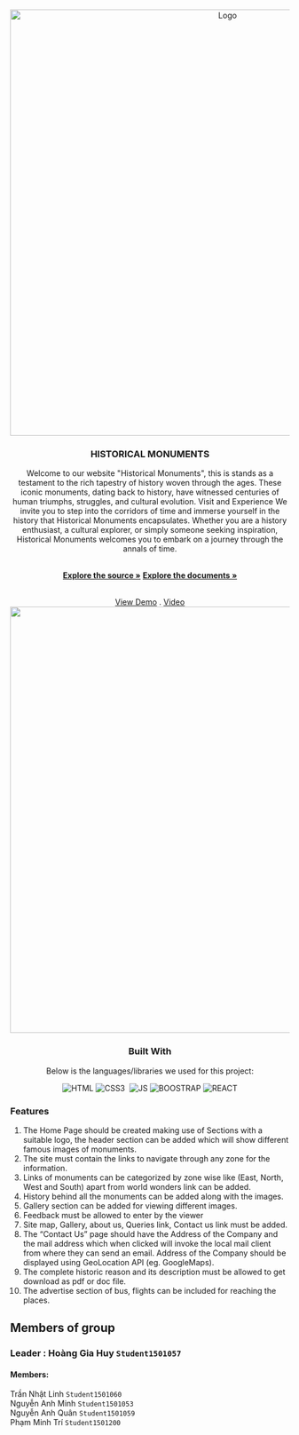<a  name="readme-top"></a>


<br  />

<div  align="center">
    

<img  src="https://private-user-images.githubusercontent.com/143864003/287974717-aadbc52b-9ed2-48fb-9bcd-3bfedd219c64.png?jwt=eyJhbGciOiJIUzI1NiIsInR5cCI6IkpXVCJ9.eyJpc3MiOiJnaXRodWIuY29tIiwiYXVkIjoicmF3LmdpdGh1YnVzZXJjb250ZW50LmNvbSIsImtleSI6ImtleTEiLCJleHAiOjE3MDE3NjU2NTgsIm5iZiI6MTcwMTc2NTM1OCwicGF0aCI6Ii8xNDM4NjQwMDMvMjg3OTc0NzE3LWFhZGJjNTJiLTllZDItNDhmYi05YmNkLTNiZmVkZDIxOWM2NC5wbmc_WC1BbXotQWxnb3JpdGhtPUFXUzQtSE1BQy1TSEEyNTYmWC1BbXotQ3JlZGVudGlhbD1BS0lBSVdOSllBWDRDU1ZFSDUzQSUyRjIwMjMxMjA1JTJGdXMtZWFzdC0xJTJGczMlMkZhd3M0X3JlcXVlc3QmWC1BbXotRGF0ZT0yMDIzMTIwNVQwODM1NThaJlgtQW16LUV4cGlyZXM9MzAwJlgtQW16LVNpZ25hdHVyZT1kYTg4MjMxYjBhN2Q1MTQ3MTEyYzIyOTAwYmQxYTE0NmUwZTk0NzM5MTc2MTk5MDM4MzRhNGIxZWJjNzkyN2E3JlgtQW16LVNpZ25lZEhlYWRlcnM9aG9zdCZhY3Rvcl9pZD0wJmtleV9pZD0wJnJlcG9faWQ9MCJ9.ChuUa4T7pBBb-nRfMUFQsnHFD_-Cts1dykGZTPByPOg"  alt="Logo"  width="768px"  height="auto">

</a>

<h3  align="center">HISTORICAL MONUMENTS</h3>

Welcome to our website "Historical Monuments", this is stands as a testament to the rich tapestry of history woven through the ages. These iconic monuments, dating back to history, have witnessed centuries of human triumphs, struggles, and cultural evolution. Visit and Experience
We invite you to step into the corridors of time and immerse yourself in the history that Historical Monuments encapsulates. Whether you are a history enthusiast, a cultural explorer, or simply someone seeking inspiration, Historical Monuments welcomes you to embark on a journey through the annals of time.

<br  />
<a  href="https://github.com/huyhoanglc/eProject-Fpt-Aptech-Group2-Historical-Monument"><strong>Explore the source »</strong></a>
<a  href="https://github.com/AliNguy3n/eProject-Fpt-Aptech-Group1-Durable-Furniture/tree/0bdf01110342da7cd513cae701f6f8eed61816cd/documents" target="_blank"><strong>Explore the documents »</strong></a>

<br  /><a  href="https://e-project-fpt-aptech-group1-durable-furniture.vercel.app/" target="_blank">View Demo</a> . <a  href="https://www.youtube.com/watch?v=pvpBg1zAV28" target="_blank">Video</a>
<img  src="https://private-user-images.githubusercontent.com/143864003/287975678-e408a3f6-5332-486d-98cd-9cfec4035add.jpg?jwt=eyJhbGciOiJIUzI1NiIsInR5cCI6IkpXVCJ9.eyJpc3MiOiJnaXRodWIuY29tIiwiYXVkIjoicmF3LmdpdGh1YnVzZXJjb250ZW50LmNvbSIsImtleSI6ImtleTEiLCJleHAiOjE3MDE3NjU4MDYsIm5iZiI6MTcwMTc2NTUwNiwicGF0aCI6Ii8xNDM4NjQwMDMvMjg3OTc1Njc4LWU0MDhhM2Y2LTUzMzItNDg2ZC05OGNkLTljZmVjNDAzNWFkZC5qcGc_WC1BbXotQWxnb3JpdGhtPUFXUzQtSE1BQy1TSEEyNTYmWC1BbXotQ3JlZGVudGlhbD1BS0lBSVdOSllBWDRDU1ZFSDUzQSUyRjIwMjMxMjA1JTJGdXMtZWFzdC0xJTJGczMlMkZhd3M0X3JlcXVlc3QmWC1BbXotRGF0ZT0yMDIzMTIwNVQwODM4MjZaJlgtQW16LUV4cGlyZXM9MzAwJlgtQW16LVNpZ25hdHVyZT1jN2I4ZWFhNTFiNWJmZWFkNWQxMzk0NWMyMzAyZTc4M2ViYTRjZGQ4MTQyNjYzYjNlYzIwMjJmOTJjMmFlYWExJlgtQW16LVNpZ25lZEhlYWRlcnM9aG9zdCZhY3Rvcl9pZD0wJmtleV9pZD0wJnJlcG9faWQ9MCJ9.qH3zNZOlR_B9soFZO5-pz4O-6bfAupuC5gLOonfm7ac"  alt=""  width="768px"  height="auto">

### Built With

Below is the languages/libraries we used for this project:

![HTML]&nbsp;![CSS3] &nbsp;![JS]&nbsp;![BOOSTRAP]&nbsp;![REACT]

<div  align="left">

### Features </br>

<ol>
<li>
The Home Page should be created making use of Sections with a suitable
logo, the header section can be added which will show different famous
images of monuments.</br>
</li>
<li>
The site must contain the links to navigate through any zone for the
information. </br>
</li>
<li>
Links of monuments can be categorized by zone wise like (East, North, West
and South) apart from world wonders link can be added.</br>
</li>
<li>
History behind all the monuments can be added along with the images.</br>
</li>
<li>
Gallery section can be added for viewing different images.</br>
</li>
<li>
Feedback must be allowed to enter by the viewer</br>
</li>
<li>
Site map, Gallery, about us, Queries link, Contact us link must be added.</br>
</li>
<li>
The “Contact Us” page should have the Address of the Company and the mail
address which when clicked will invoke the local mail client from where they
can send an email. Address of the Company should be displayed using
GeoLocation API (eg. GoogleMaps).</br>
<li>
The complete historic reason and its description must be allowed to get
download as pdf or doc file.</br>
</li>
<li>
The advertise section of bus, flights can be included for reaching the places.</br>
</ol>

## Members of group

### Leader : Hoàng Gia Huy `Student1501057`

#### Members:

Trần Nhật Linh `Student1501060` </br>
Nguyễn Anh Minh `Student1501053` </br>
Nguyễn Anh Quân `Student1501059` </br>
Phạm Minh Trí `Student1501200` </br>

[HTML]: https://img.shields.io/badge/HTML5-E34F26?style=for-the-badge&logo=html5&logoColor=white
[CSS3]: https://img.shields.io/badge/CSS3-1572B6?style=for-the-badge&logo=css3&logoColor=white
[JS]: https://img.shields.io/badge/JavaScript-F7DF1E?style=for-the-badge&logo=javascript&logoColor=black
[BOOSTRAP]: https://img.shields.io/badge/Bootstrap-563D7C?style=for-the-badge&logo=bootstrap&logoColor=white
[REACT]: https://img.shields.io/badge/React-20232A?style=for-the-badge&logo=react&logoColor=61DAFB